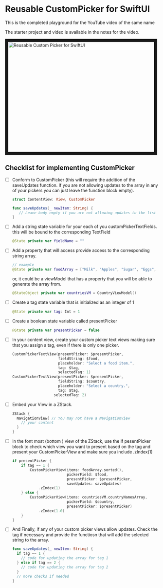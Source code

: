 # Reusable CustomPicker for SwiftUI

This is the completed playground for the YouTube video of the same name

The starter project and video is available in the notes for the video.

<a href="http://www.youtube.com/watch?feature=player_embedded&v=ATgOV70YcI8
" target="_blank"><img src="http://img.youtube.com/vi/ATgOV70YcI8/0.jpg" 
alt="Reusable Custom Picker for SwiftUI" width="480" height="360" border="10" /></a>

## Checklist for implementing CustomPicker

- [ ] Conform to CustomPicker (this will require the addition of the saveUpdates function.  If you are not allowing updates to the array in any of your pickers you can just leave the function block empty).

  ````swift
  struct ContentView: View, CustomPicker
  ````

  ````swift
  func saveUpdates(_ newItem: String) {
     // Leave body empty if you are not allowing updates to the list
  }
  ````

- [ ] Add a string state variable for your each of you customPickerTextFields.  this will be bound to the corresponding TextField

  ````swift
  @State private var fieldName = ""
  ````

- [ ] Add a property that will access provide access to the corresponding string array.

  ````swift
  // example
  @State private var foodArray = ["Milk", "Apples", "Sugar", "Eggs", "Oranges", "Potatoes", "Corn", "Bread"]
  ````

  or, it could be a viewModel that has a property that you will be able to generate the array from.

  ````swift
  @StateObject private var countriesVM = CountryViewModel()
  ````

- [ ] Create a tag state variable that is initialized as an integer of 1

  ````swift
  @State private var tag: Int = 1
  ````

- [ ] Create a boolean state variable called presentPicker

  ````swift
  @State private var presentPicker = false
  ````

- [ ] In your content view, create your custom picker text views making sure that you assign a tag, even if there is only one picker.

  ````swift
  CustomPickerTextView(presentPicker: $presentPicker,
                       fieldString: $food,
                       placeholder: "Select a food item.",
                       tag: $tag,
                       selectedTag: 1)
  CustomPickerTextView(presentPicker: $presentPicker,
                       fieldString: $country,
                       placeholder: "Select a country.",
                       tag: $tag,
                     selectedTag: 2)
  ````

- [ ] Embed your View in a ZStack.

  ````swift
  ZStack {
    NavigationView{ // You may not have a NavigationView
      // your content
    }
  }
  ````

- [ ] In the font most (bottom ) view of the ZStack, use the if pesentPicker block to check which view you want to present based on the tag and present your CustomPickerView and make sure you include .zIndex(1)

  ````swift
  if presentPicker {
      if tag == 1 {
          CustomPickerView(items: foodArray.sorted(),
                           pickerField: $food,
                           presentPicker: $presentPicker,
                           saveUpdates: saveUpdates)
              .zIndex(1)
      } else {
          CustomPickerView(items: countriesVM.countryNamesArray,
                           pickerField: $country,
                           presentPicker: $presentPicker)
              .zIndex(1.0)
      }
  }
  ````

  

- [ ] And Finally, if any of your custom picker views allow updates. Check the tag if necessary and provide the functiosn that will add the selected string to the array.

  ````swift
  func saveUpdates(_ newItem: String) {
    if tag == 1 {
      // code for updating the array for tag 1
    } else if tag == 2 {
      // code for updating the array for tag 2
    }
    // more checks if needed
  }
  ````

  


